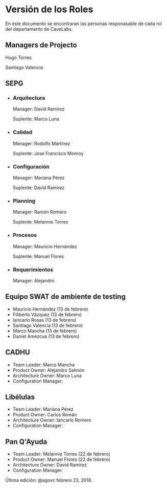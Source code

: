 # Versión de los Roles
En este documento se encontraran las personas responasable de cada rol del departamento de CaveLabs.

## Managers de Projecto
  Hugo Torres
  
  Santiago Valencia

## SEPG
* ### Arquitectura
  Manager: David Ramírez
  
  Suplente: Marco Luna
  
* ### Calidad
  Manager: Rodolfo Martínez
  
  Suplente: José Francisco Monroy
 
* ### Configuración
  Manager: Mariana Pérez
  
  Suplente: David Ramírez
  
* ### Planning
  Manager: Ramón Romero
  
  Suplente: Melannie Torres

* ### Procesos
  Manager: Mauricio Hernández
  
  Suplente: Manuel Flores

* ### Requerimientos
  Manager: Alejandro 
  
  
## Equipo SWAT de ambiente de testing
* Mauricio Hernández (13 de febrero)
* Filiberto Vázquez (13 de febrero)
* Iancarlo Rosas (13 de febrero)
* Santiago Valencia (13 de febrero)
* Marco Mancha (13 de febrero)
* Daniel Amezcua (13 de febrero)

## CADHU
* Team Leader: Marco Mancha
* Product Owner: Alejandro Salmón
* Architecture Owner: Marco Luna
* Configuration Manager:

## Libélulas
* Team Leader: Mariana Pérez
* Product Owner: Carlos Román
* Architecture Owner: Iancarlo Romero
* Configuration Manager:

## Pan Q'Ayuda
* Team Leader: Melannie Torres (22 de febrero)
* Product Owner: Manuel Flores (22 de febrero)
* Architecture Owner: David Ramírez
* Configuration Manager:


Última edición: @agovc febrero 23, 2018.
